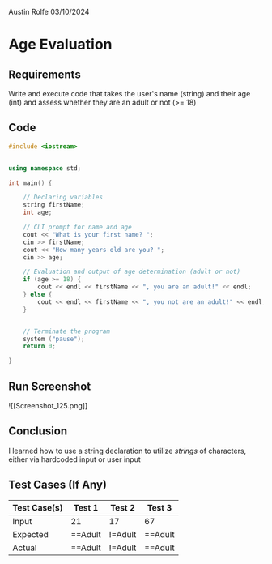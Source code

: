 Austin Rolfe
03/10/2024
# Age Evaluation
## Requirements
Write and execute code that takes the user's name (string) and their age (int) and assess whether they are an adult or not (>= 18)
## Code
```cpp
#include <iostream>


using namespace std;

int main() {

    // Declaring variables
    string firstName;
    int age;

    // CLI prompt for name and age
    cout << "What is your first name? ";
    cin >> firstName;
    cout << "How many years old are you? ";
    cin >> age;

    // Evaluation and output of age determination (adult or not)
    if (age >= 18) {
        cout << endl << firstName << ", you are an adult!" << endl;
    } else {
        cout << endl << firstName << ", you not are an adult!" << endl;
    }


    // Terminate the program
    system ("pause");
    return 0;

}
```
## Run Screenshot
![[Screenshot_125.png]]
## Conclusion
I learned how to use a string declaration to utilize *strings* of characters, either via hardcoded input or user input
## Test Cases (If Any)
| Test Case(s) | Test 1  | Test 2  | Test 3  |
| :----------- | ------- | ------- | ------- |
| Input        | 21      | 17      | 67      |
| Expected     | ==Adult | !=Adult | ==Adult |
| Actual       | ==Adult | !=Adult | ==Adult |
